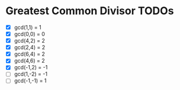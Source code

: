 # Greatest Common Divisor TODOs

- [x] gcd(1,1) = 1
- [x] gcd(0,0) = 0
- [x] gcd(4,2) = 2
- [x] gcd(2,4) = 2
- [x] gcd(6,4) = 2
- [x] gcd(4,6) = 2
- [x] gcd(-1,2) = -1
- [ ] gcd(1,-2) = -1
- [ ] gcd(-1,-1) = 1